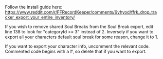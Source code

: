 Follow the install guide here: https://www.reddit.com/r/FFRecordKeeper/comments/6vhyod/ffrk_drop_tracker_export_your_entire_inventory/

If you wish to remove shared Soul Breaks from the Soul Break export, edit line 138 to look for "categoryId >= 3" instead of 2. Inversely if you want to export all your characters default soul break for some reason, change it to 1.

If you want to export your character info, uncomment the relevant code. Commented code begins with a #, so delete that if you want to export.